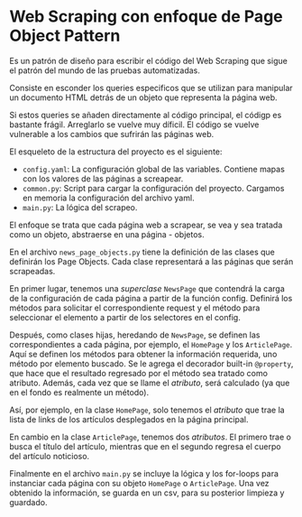 # Web Scraping con enfoque de Page Object Pattern

Es un patrón de diseño para escribir el código del Web Scraping que sigue el patrón del mundo de las pruebas automatizadas.

Consiste en esconder los queries especificos que se utilizan para manipular un documento HTML detrás de un objeto que representa la página web.

Si estos queries se añaden directamente al código principal, el códigp es bastante frágil. Arreglarlo se vuelve muy díficil. El código se vuelve vulnerable a los cambios que sufrirán las páginas web.

El esqueleto de la estructura del proyecto es el siguiente:
* `config.yaml`: La configuración global de las variables. Contiene mapas con los valores de las páginas a screapear.
* `common.py`: Script para cargar la configuración del proyecto. Cargamos en memoria la configuración del archivo yaml.
* `main.py`: La lógica del scrapeo.

El enfoque se trata que cada página web a scrapear, se vea y sea tratada como un objeto, abstraerse en una página - objetos.

En el archivo `news_page_objects.py` tiene la definición de las clases que definirán los Page Objects. Cada clase representará a las páginas que serán scrapeadas.

En primer lugar, tenemos una *superclase* `NewsPage` que contendrá la carga de la configuración de cada página a partir de la función config. Definirá los métodos para solicitar el correspondiente request y el método para seleccionar el elemento a partir de los selectores en el config.

Después, como clases hijas, heredando de  `NewsPage`, se definen las correspondientes a cada página, por ejemplo, el `HomePage` y los `ArticlePage`. Aquí se definen los métodos para obtener la información requerida, uno método por elemento buscado. Se le agrega el decorador built-in `@property`, que hace que el resultado regresado por el método sea tratado como atributo. Además, cada vez que se llame el *atributo*, será calculado (ya que en el fondo es realmente un método).

Así, por ejemplo, en la clase `HomePage`, solo tenemos el *atributo* que trae la lista de links de los artículos desplegados en la página principal.

En cambio en la clase `ArticlePage`, tenemos dos *atributos*. El primero trae o busca el título del artículo, mientras que en el segundo regresa el cuerpo del artículo noticioso.

Finalmente en el archivo `main.py` se incluye la lógica y los for-loops para instanciar cada página con su objeto `HomePage` o `ArticlePage`. Una vez obtenido la información, se guarda en un csv, para su posterior limpieza y guardado.
